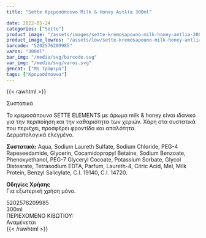 ```yaml
---
title: "Sette Κρεμοσάπουνο Milk & Honey Αντλία 300ml"

date: 2022-05-24
categories: ["Sette"]
product_image: "/assets/images/sette-kremosapouno-milk-honey-antlia-300ml.jpg"
product_image_lowres: "/assets/low/sette-kremosapouno-milk-honey-antlia-300ml.jpg"
barcode: "5202576209985"
varos: "300ml"
bar_img: "/media/svg/barcode.svg"
var_img: "/media/svg/varos.svg"
gencat: ["Μη Τρόφιμα"]
tags: ["Κρεμοσάπουνα"]
---
```

{{< rawhtml >}}
<div class="product">
<div id="sistatika">Συστατικά</div>
<p>Το κρεμοσάπουνο SETTE ELEMENTS με άρωμα milk & honey είναι ιδανικό για την περιποίηση και την καθαριότητα των χεριών. Χάρη στα συστατικά που περιέχει, προσφέρει φροντίδα και απαλότητα.
<br>Δερματολογικά ελεγμένο.</p>
<p><strong>Συστατικά:</strong> Αqua, Sodium Laureth Sulfate, Sodium Chloride, PEG-4 Rapeseedamide, Glycerin, Cocamidopropyl Betaine, Sodium Benzoate, Phenoxyethanol, PEG-7 Glyceryl Cocoate, Potassium Sorbate, Glycol Distearate, Tetrasodium EDTA, Parfum, Laureth-4, Citric Acid, Mel, Milk Protein, Benzyl Salicylate, C.I. 19140, C.I. 14720.</p>
<p><strong>Οδηγίες Χρήσης</strong><br>Για εξωτερική χρήση μόνο.</p>
<div id="barcode">
    <div id="barimage1"></div><span id="bartext">5202576209985</span>
</div>
<div id="varos">
    <div id="varosimage1"></div><span id="varostext">300ml</span>
</div>
<div id="kivotio">ΠΕΡΙΕΧΟΜΕΝΟ ΚΙΒΩΤΙΟΥ:<br>Αναμένεται</div>
<div class="pimg"></div>
</div>
{{< /rawhtml >}}


